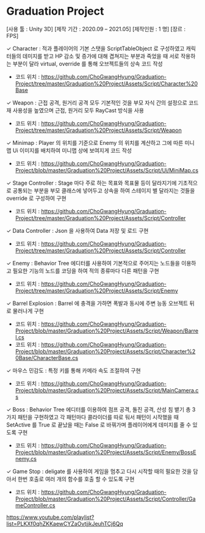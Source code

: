 # Graduation Project
[사용 툴 : Unity 3D]
[제작 기간 : 2020.09 – 2021.05]
[제작인원 : 1 명]
[장르 : FPS]

✓ Character : 적과 플레이어의 기본 스탯을 ScriptTableObject 로 구성하였고 캐릭터들의 데미지를 받고 HP 감소 및 증가에 대해 겹쳐지는 부분과 죽었을 때 서로 작용하는 부분이 달라 virtual, override 를 통해 오브젝트들의 상속 코드 작성
* 코드 위치 : https://github.com/ChoGwangHyung/Graduation-Project/tree/master/Graduation%20Project/Assets/Script/Character%20Base

✓ Weapon : 근접 공격, 원거리 공격 모두 기본적인 것을 부모 자식 간의 설정으로 코드 재 사용성을 높였으며 근접, 원거리 모두 RayCast 방식을 사용
* 코드 위치 : https://github.com/ChoGwangHyung/Graduation-Project/tree/master/Graduation%20Project/Assets/Script/Weapon

✓ Minimap : Player 의 위치를 기준으로 Enemy 의 위치를 계산하고 그에 따른 미니맵 Ui 이미지를 배치하여 미니맵 상에 보여지게 코드 작성
* 코드 위치 : https://github.com/ChoGwangHyung/Graduation-Project/blob/master/Graduation%20Project/Assets/Script/Ui/MiniMap.cs

✓ Stage Controller : Stage 마다 주로 하는 목표와 목표물 등이 달라지기에 기초적으로 공통되는 부분을 부모 클래스에 넣어두고 상속을 하여 스테이지 별 달라지는 것들을 override 로 구성하여 구현
* 코드 위치 : https://github.com/ChoGwangHyung/Graduation-Project/tree/master/Graduation%20Project/Assets/Script/Controller

✓ Data Controller : Json 을 사용하여 Data 저장 및 로드 구현
* 코드 위치 : https://github.com/ChoGwangHyung/Graduation-Project/tree/master/Graduation%20Project/Assets/Script/Controller

✓ Enemy : Behavior Tree 에디터를 사용하여 기본적으로 주어지는 노드들을 이용하고 필요한 기능의 노드를 코딩을 하여 적의 종류마다 다른 패턴을 구현
* 코드 위치 : https://github.com/ChoGwangHyung/Graduation-Project/tree/master/Graduation%20Project/Assets/Script/Enemy

✓ Barrel Explosion : Barrel 에 충격을 가하면 폭발과 동시에 주변 능동 오브젝트 뒤로 물러나게 구현
* 코드 위치 : https://github.com/ChoGwangHyung/Graduation-Project/blob/master/Graduation%20Project/Assets/Script/Weapon/Barrel.cs
* 코드 위치 : https://github.com/ChoGwangHyung/Graduation-Project/blob/master/Graduation%20Project/Assets/Script/Character%20Base/CharacterBase.cs

✓ 마우스 민감도 : 특정 키를 통해 카메라 속도 조절하여 구현
* 코드 위치 : https://github.com/ChoGwangHyung/Graduation-Project/blob/master/Graduation%20Project/Assets/Script/MainCamera.cs

✓ Boss : Behavior Tree 에디터를 이용하여 점프 공격, 돌진 공격, 산성 침 뱉기 총 3 가지 패턴을 구현하였고 각 패턴마다 콜라이더를 따로 둬서 패턴이 시작했을 때 SetActive 를 True 로 끝났을 때는 False 로 바꿔가며 플레이어에게 데미지를 줄 수 있도록 구현
* 코드 위치 : https://github.com/ChoGwangHyung/Graduation-Project/blob/master/Graduation%20Project/Assets/Script/Enemy/BossEnemy.cs

✓ Game Stop : deligate 를 사용하여 게임을 멈추고 다시 시작할 때의 필요한 것을 담아서 한번 호출로 여러 개의 함수를 호출 할 수 있도록 구현
* 코드 위치 : https://github.com/ChoGwangHyung/Graduation-Project/blob/master/Graduation%20Project/Assets/Script/Controller/GameController.cs

https://www.youtube.com/playlist?list=PLKXf0qhZKKaewCYZaOvtjjkJeuhTCj6Qq
